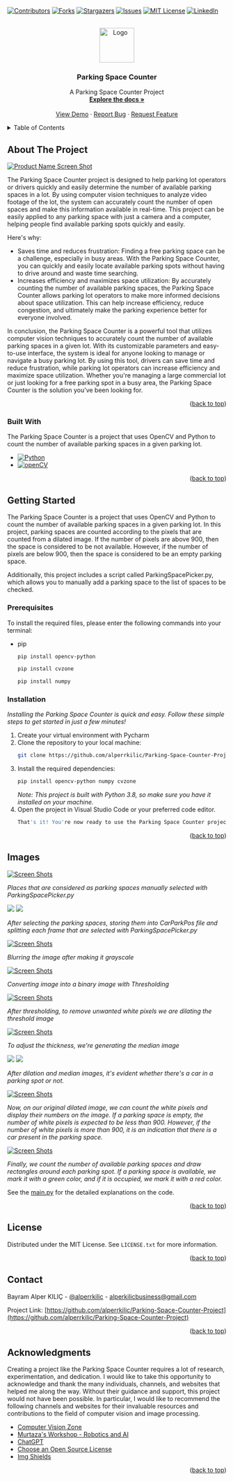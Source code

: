 <a name="readme-top"></a>

[![Contributors][contributors-shield]][contributors-url]
[![Forks][forks-shield]][forks-url]
[![Stargazers][stars-shield]][stars-url]
[![Issues][issues-shield]][issues-url]
[![MIT License][license-shield]][license-url]
[![LinkedIn][linkedin-shield]][linkedin-url]

<!-- PROJECT LOGO -->
<br />
<div align="center">
  <a href="https://github.com/alperrkilic/Parking-Space-Counter-Project">
    <img src="readme-images/logo.png" alt="Logo" width="80" height="80">
  </a>

  <h3 align="center">Parking Space Counter</h3>

  <p align="center">
    A Parking Space Counter Project
    <br />
    <a href="https://github.com/alperrkilic/Parking-Space-Counter-Project"><strong>Explore the docs »</strong></a>
    <br />
    <br />
    <a href="https://github.com/alperrkilic/Parking-Space-Counter-Project">View Demo</a>
    ·
    <a href="https://github.com/alperrkilic/Parking-Space-Counter-Project/issues">Report Bug</a>
    ·
    <a href="https://github.com/alperrkilic/Parking-Space-Counter-Project/issues">Request Feature</a>
  </p>
</div>



<!-- TABLE OF CONTENTS -->
<details>
  <summary>Table of Contents</summary>
  <ol>
    <li>
      <a href="#about-the-project">About The Project</a>
      <ul>
        <li><a href="#built-with">Built With</a></li>
      </ul>
    </li>
    <li>
      <a href="#getting-started">Getting Started</a>
      <ul>
        <li><a href="#prerequisites">Prerequisites</a></li>
        <li><a href="#installation">Installation</a></li>
      </ul>
    </li>
    <!-- <li><a href="#usage">Usage</a></li> -->
    <li><a href="#images">Images</a></li>
    <!-- <li><a href="#contributing">Contributing</a></li> -->
    <li><a href="#license">License</a></li>
    <li><a href="#contact">Contact</a></li>
    <li><a href="#acknowledgments">Acknowledgments</a></li>
  </ol>
</details>



<!-- ABOUT THE PROJECT -->
## About The Project

[![Product Name Screen Shot][product-screenshot]](https://github.com/alperrkilic/Parking-Space-Counter-Project)

The Parking Space Counter project is designed to help parking lot operators or drivers quickly and easily determine the number of available parking spaces in a lot. By using computer vision techniques to analyze video footage of the lot, the system can accurately count the number of open spaces and make this information available in real-time. This project can be easily applied to any parking space with just a camera and a computer, helping people find available parking spots quickly and easily.

Here's why:
* Saves time and reduces frustration: Finding a free parking space can be a challenge, especially in busy areas. With the Parking Space Counter, you can quickly and easily locate available parking spots without having to drive around and waste time searching.
* Increases efficiency and maximizes space utilization: By accurately counting the number of available parking spaces, the Parking Space Counter allows parking lot operators to make more informed decisions about space utilization. This can help increase efficiency, reduce congestion, and ultimately make the parking experience better for everyone involved.

In conclusion, the Parking Space Counter is a powerful tool that utilizes computer vision techniques to accurately count the number of available parking spaces in a given lot. With its customizable parameters and easy-to-use interface, the system is ideal for anyone looking to manage or navigate a busy parking lot. By using this tool, drivers can save time and reduce frustration, while parking lot operators can increase efficiency and maximize space utilization. Whether you're managing a large commercial lot or just looking for a free parking spot in a busy area, the Parking Space Counter is the solution you've been looking for.

<p align="right">(<a href="#readme-top">back to top</a>)</p>



### Built With

The Parking Space Counter is a project that uses OpenCV and Python to count the number of available parking spaces in a given parking lot.

* [![Python][Python]][Python-url]
* [![openCV][openCV]][openCV-url]


<p align="right">(<a href="#readme-top">back to top</a>)</p>



<!-- GETTING STARTED -->
## Getting Started

The Parking Space Counter is a project that uses OpenCV and Python to count the number of available parking spaces in a given parking lot. In this project, parking spaces are counted according to the pixels that are counted from a dilated image. If the number of pixels are above 900, then the space is considered to be not available. However, if the number of pixels are below 900, then the space is considered to be an empty parking space.

Additionally, this project includes a script called ParkingSpacePicker.py, which allows you to manually add a parking space to the list of spaces to be checked.

### Prerequisites

To install the required files, please enter the following commands into your terminal: 
* pip
  ```sh
  pip install opencv-python 
  ```
  ```sh
  pip install cvzone
  ```
  ```sh
  pip install numpy
  ```

### Installation

_Installing the Parking Space Counter is quick and easy. Follow these simple steps to get started in just a few minutes!_

1. Create your virtual environment with Pycharm
2. Clone the repository to your local machine:
   ```sh
   git clone https://github.com/alperrkilic/Parking-Space-Counter-Project
   ```
3. Install the required dependencies:
   ```sh
   pip install opencv-python numpy cvzone
   ```
   _Note: This project is built with Python 3.8, so make sure you have it installed on your machine._
4. Open the project in Visual Studio Code or your preferred code editor.
   ```js
   That's it! You're now ready to use the Parking Space Counter project.
   ```

<p align="right">(<a href="#readme-top">back to top</a>)</p>



<!-- USAGE EXAMPLES -->
<!-- ## Usage

Use this space to show useful examples of how a project can be used. Additional screenshots, code examples and demos work well in this space. You may also link to more resources.

_For more examples, please refer to the [Documentation](https://example.com)_

<p align="right">(<a href="#readme-top">back to top</a>)</p> -->



<!-- Images -->
## Images

[![Screen Shots][parking-spaces-to-be-checked]](https://github.com/alperrkilic/Parking-Space-Counter-Project)

_Places that are considered as parking spaces manually selected with ParkingSpacePicker.py_


<tr>
    <td>
      <img src="readme-images/single-parking-frame.png"></img>
    </td>
    <td>
      <img src="readme-images/single-parking-frame-without-rectangle.png"></img>
    </td>
    
</tr>

_After selecting the parking spaces, storing them into CarParkPos file and splitting each frame that are selected with ParkingSpacePicker.py_

[![Screen Shots][blurred-img]](https://github.com/alperrkilic/Parking-Space-Counter-Project)

_Blurring the image after making it grayscale_

[![Screen Shots][threshold-img]](https://github.com/alperrkilic/Parking-Space-Counter-Project)

_Converting image into a binary image with Thresholding_

[![Screen Shots][dilated-img]](https://github.com/alperrkilic/Parking-Space-Counter-Project)

_After thresholding, to remove unwanted white pixels we are dilating the threshold image_

[![Screen Shots][median-img]](https://github.com/alperrkilic/Parking-Space-Counter-Project)

_To adjust the thickness, we're generating the median image_

<tr>
    <td>
      <img src="readme-images/single-frame-after-dilation-empty-space.png">
      </img>
    </td>
    <td>
      <img src=" readme-images/single-frame-after-dilation-car-parked.png">
      </img>
    </td>
</tr>

_After dilation and median images, it's evident whether there's a car in a parking spot or not._

[![Screen Shots][spaces-with-counters]](https://github.com/alperrkilic/Parking-Space-Counter-Project)

_Now, on our original dilated image, we can count the white pixels and display their numbers on the image. If a parking space is empty, the number of white pixels is expected to be less than 900. However, if the number of white pixels is more than 900, it is an indication that there is a car present in the parking space._

[![Screen Shots][product-screenshot]](https://github.com/alperrkilic/Parking-Space-Counter-Project)

_Finally, we count the number of available parking spaces and draw rectangles around each parking spot. If a parking space is available, we mark it with a green color, and if it is occupied, we mark it with a red color._

See the [main.py](https://github.com/alperrkilic/Parking-Space-Counter-Project/blob/master/main.py) for the detailed explanations on the code.

<p align="right">(<a href="#readme-top">back to top</a>)</p>



<!-- CONTRIBUTING -->
<!-- ## Contributing

Contributions are what make the open source community such an amazing place to learn, inspire, and create. Any contributions you make are **greatly appreciated**.

If you have a suggestion that would make this better, please fork the repo and create a pull request. You can also simply open an issue with the tag "enhancement".
Don't forget to give the project a star! Thanks again!

1. Fork the Project
2. Create your Feature Branch (`git checkout -b feature/AmazingFeature`)
3. Commit your Changes (`git commit -m 'Add some AmazingFeature'`)
4. Push to the Branch (`git push origin feature/AmazingFeature`)
5. Open a Pull Request

<p align="right">(<a href="#readme-top">back to top</a>)</p> -->



<!-- LICENSE -->
## License

Distributed under the MIT License. See `LICENSE.txt` for more information.

<p align="right">(<a href="#readme-top">back to top</a>)</p>



<!-- CONTACT -->
## Contact

Bayram Alper KILIÇ - [@alperrkilic](https://www.linkedin.com/in/bayram-alper-kilic/) - alperkilicbusiness@gmail.com

Project Link: [https://github.com/alperrkilic/Parking-Space-Counter-Project](https://github.com/alperrkilic/Parking-Space-Counter-Project)

<p align="right">(<a href="#readme-top">back to top</a>)</p>



<!-- ACKNOWLEDGMENTS -->
## Acknowledgments

Creating a project like the Parking Space Counter requires a lot of research, experimentation, and dedication. I would like to take this opportunity to acknowledge and thank the many individuals, channels, and websites that helped me along the way. Without their guidance and support, this project would not have been possible. In particular, I would like to recommend the following channels and websites for their invaluable resources and contributions to the field of computer vision and image processing.

* [Computer Vision Zone](https://www.computervision.zone/)
* [Murtaza's Workshop - Robotics and AI](https://www.youtube.com/@murtazasworkshop)
* [ChatGPT](https://chat.openai.com/chat)
* [Choose an Open Source License](https://choosealicense.com)
* [Img Shields](https://shields.io)


<p align="right">(<a href="#readme-top">back to top</a>)</p>

[contributors-shield]: https://img.shields.io/github/contributors/alperrkilic/Parking-Space-Counter-Project.svg?style=for-the-badge
[contributors-url]: https://github.com/alperrkilic/Parking-Space-Counter-Project/graphs/contributors
[forks-shield]: https://img.shields.io/github/forks/alperrkilic/Parking-Space-Counter-Project.svg?style=for-the-badge
[forks-url]: https://github.com/alperrkilic/Parking-Space-Counter-Project/network/members
[stars-shield]: https://img.shields.io/github/stars/alperrkilic/Parking-Space-Counter-Project.svg?style=for-the-badge
[stars-url]: https://github.com/alperrkilic/Parking-Space-Counter-Project/stargazers
[issues-shield]: https://img.shields.io/github/issues/alperrkilic/Parking-Space-Counter-Project.svg?style=for-the-badge
[issues-url]: https://github.com/alperrkilic/Parking-Space-Counter-Project/issues
[license-shield]: https://img.shields.io/github/license/alperrkilic/Parking-Space-Counter-Project.svg?style=for-the-badge
[license-url]: https://github.com/alperrkilic/Parking-Space-Counter-Project/blob/master/LICENSE.txt
[linkedin-shield]: https://img.shields.io/badge/-LinkedIn-black.svg?style=for-the-badge&logo=linkedin&colorB=555
[linkedin-url]: https://www.linkedin.com/in/bayram-alper-kilic/
[Python]: https://img.shields.io/badge/python-000000?style=for-the-badge&logo=python&
[Python-url]: https://www.python.org/
[openCV]: https://img.shields.io/badge/opencv-%23white.svg?style=for-the-badge&logo=opencv&logoColor=white
[openCV-url]: https://opencv.org/
[product-screenshot]: readme-images/after-counter.png
[single-parking-frame]: readme-images/single-parking-frame.png
[single-no-rectangle]: readme-images/single-parking-frame-without-rectangle.png
[blurred-img]: readme-images/Blurred-image.png
[threshold-img]: readme-images/Threshold-image.png
[dilated-img]: readme-images/Dilated-thicker-image.png
[median-img]: readme-images/Median-image.png
[single-dilated-parked]: readme-images/single-frame-after-dilation-car-parked.png
[single-dilated-empty]: readme-images/single-frame-after-dilation-empty-space.png
[spaces-with-counters]: readme-images/Spaces-with-counted-pixels.png
[parking-spaces-to-be-checked]: readme-images/parking-spaces-to-be-checked.png

